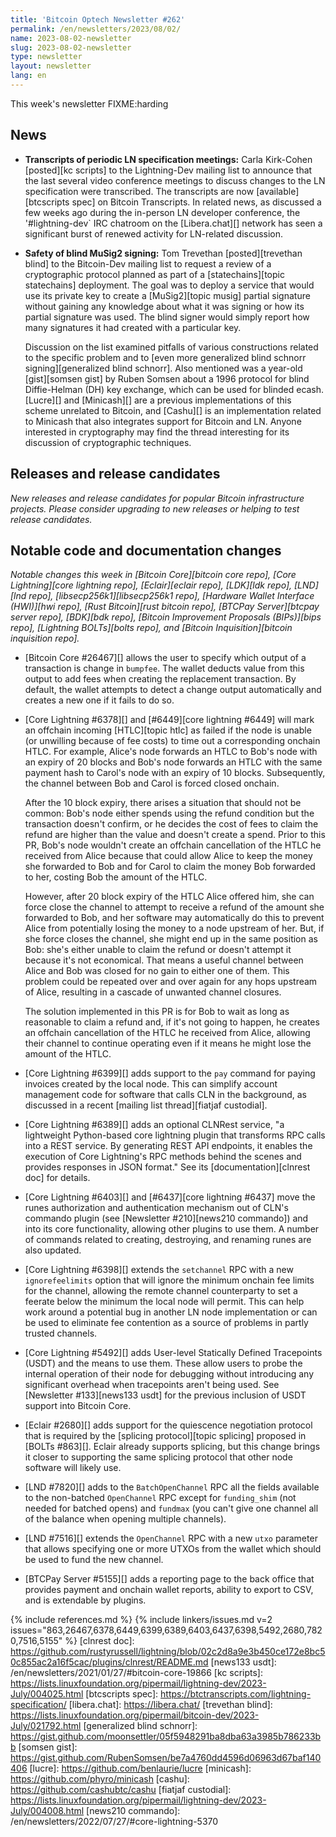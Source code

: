 ```yaml
---
title: 'Bitcoin Optech Newsletter #262'
permalink: /en/newsletters/2023/08/02/
name: 2023-08-02-newsletter
slug: 2023-08-02-newsletter
type: newsletter
layout: newsletter
lang: en
---
```

This week's newsletter FIXME:harding

## News

- **Transcripts of periodic LN specification meetings:** Carla
  Kirk-Cohen [posted][kc scripts] to the Lightning-Dev mailing list to
  announce that the last several video conference meetings to discuss
  changes to the LN specification were transcribed.  The transcripts are
  now [available][btcscripts spec] on Bitcoin Transcripts.  In related
  news, as discussed a few weeks ago during the in-person LN developer
  conference, the '#lightning-dev` IRC chatroom on the [Libera.chat][]
  network has seen a significant burst of renewed activity for
  LN-related discussion.

- **Safety of blind MuSig2 signing:** Tom Trevethan [posted][trevethan
  blind] to the Bitcoin-Dev mailing list to request a review of a
  cryptographic protocol planned as part of a [statechains][topic
  statechains] deployment.  The goal was to deploy a service that would
  use its private key to create a [MuSig2][topic musig] partial
  signature without gaining any knowledge about what it was signing or
  how its partial signature was used.  The blind signer would simply
  report how many signatures it had created with a particular key.

    Discussion on the list examined pitfalls of various constructions
    related to the specific problem and to [even more generalized blind
    schnorr signing][generalized blind schnorr].  Also mentioned was a
    year-old [gist][somsen gist] by Ruben Somsen about a 1996 protocol
    for blind Diffie-Helman (DH) key exchange, which can be used for
    blinded ecash.  [Lucre][] and [Minicash][] are a previous
    implementations of this scheme unrelated to Bitcoin, and [Cashu][]
    is an implementation related to Minicash that also integrates
    support for Bitcoin and LN.  Anyone interested in cryptography may
    find the thread interesting for its discussion of cryptographic
    techniques.

## Releases and release candidates

*New releases and release candidates for popular Bitcoin infrastructure
projects.  Please consider upgrading to new releases or helping to test release candidates.*

<!-- FIXME:harding to update Tuesday -->

## Notable code and documentation changes

*Notable changes this week in [Bitcoin Core][bitcoin core repo], [Core
Lightning][core lightning repo], [Eclair][eclair repo], [LDK][ldk repo],
[LND][lnd repo], [libsecp256k1][libsecp256k1 repo], [Hardware Wallet
Interface (HWI)][hwi repo], [Rust Bitcoin][rust bitcoin repo], [BTCPay
Server][btcpay server repo], [BDK][bdk repo], [Bitcoin Improvement
Proposals (BIPs)][bips repo], [Lightning BOLTs][bolts repo], and
[Bitcoin Inquisition][bitcoin inquisition repo].*

- [Bitcoin Core #26467][] allows the user to specify which output of a
  transaction is change in `bumpfee`. The wallet deducts value from
  this output to add fees when creating the replacement transaction. By
  default, the wallet attempts to detect a change output automatically
  and creates a new one if it fails to do so.

- [Core Lightning #6378][] and [#6449][core lightning #6449] will mark
  an offchain incoming [HTLC][topic htlc] as failed if the node is
  unable (or unwilling because of fee costs) to time out a corresponding
  onchain HTLC.  For example, Alice's node forwards an HTLC to Bob's
  node with an expiry of 20 blocks and Bob's node forwards an HTLC with
  the same payment hash to Carol's node with an expiry of 10 blocks.
  Subsequently, the channel between Bob and Carol is forced closed
  onchain.

    After the 10 block expiry, there arises a situation that should not
    be common: Bob's node either spends using the refund condition but
    the transaction doesn't confirm, or he decides the cost of fees to
    claim the refund are higher than the value and doesn't create a
    spend.  Prior to this PR, Bob's node wouldn't create an offchain
    cancellation of the HTLC he received from Alice because that could
    allow Alice to keep the money she forwarded to Bob and for Carol to
    claim the money Bob forwarded to her, costing Bob the amount of the
    HTLC.

    However, after 20 block expiry of the HTLC Alice offered him, she
    can force close the channel to attempt to receive a refund of the
    amount she forwarded to Bob, and her software may automatically do
    this to prevent Alice from potentially losing the money to a node
    upstream of her.  But, if she force closes the channel, she
    might end up in the same position as Bob: she's either unable to
    claim the refund or doesn't attempt it because it's not economical.
    That means a useful channel between Alice and Bob was closed for no
    gain to either one of them.  This problem could be repeated over and
    over again for any hops upstream of Alice, resulting in a cascade of
    unwanted channel closures.

    The solution implemented in this PR is for Bob to wait as long as
    reasonable to claim a refund and, if it's not going to happen, he
    creates an offchain cancellation of the HTLC he received from Alice,
    allowing their channel to continue operating even if it means he
    might lose the amount of the HTLC.

- [Core Lightning #6399][] adds support to the `pay` command for paying
  invoices created by the local node.  This can simplify account
  management code for software that calls CLN in the background, as
  discussed in a recent [mailing list thread][fiatjaf custodial].

- [Core Lightning #6389][] adds an optional CLNRest service, "a
  lightweight Python-based core lightning plugin that transforms RPC
  calls into a REST service. By generating REST API endpoints, it
  enables the execution of Core Lightning's RPC methods behind the
  scenes and provides responses in JSON format."  See its
  [documentation][clnrest doc] for details.

- [Core Lightning #6403][] and [#6437][core lightning #6437] move the
  runes authorization and authentication mechanism out of CLN's commando
  plugin (see [Newsletter #210][news210 commando]) and into its core
  functionality, allowing other plugins to use them.  A number of
  commands related to creating, destroying, and renaming runes are also
  updated.

- [Core Lightning #6398][] extends the `setchannel` RPC with a new
  `ignorefeelimits` option that will ignore the minimum onchain fee
  limits for the channel, allowing the remote channel counterparty to
  set a feerate below the minimum the local node will permit.  This can
  help work around a potential bug in another LN node implementation or
  can be used to eliminate fee contention as a source of problems in
  partly trusted channels.

- [Core Lightning #5492][] adds User-level Statically Defined Tracepoints
  (USDT) and the means to use them.  These allow users to probe the
  internal operation of their node for debugging without introducing any
  significant overhead when tracepoints aren't being used.  See
  [Newsletter #133][news133 usdt] for the previous inclusion of USDT
  support into Bitcoin Core.

- [Eclair #2680][] adds support for the quiescence negotiation protocol
  that is required by the [splicing protocol][topic splicing] proposed
  in [BOLTs #863][].  Eclair already supports splicing, but this change
  brings it closer to supporting the same splicing protocol that other
  node software will likely use.

- [LND #7820][] adds to the `BatchOpenChannel` RPC all the fields
  available to the non-batched `OpenChannel` RPC except for
  `funding_shim` (not needed for batched opens) and `fundmax` (you
  can't give one channel all of the balance when opening multiple
  channels).

- [LND #7516][] extends the `OpenChannel` RPC with a new `utxo`
  parameter that allows specifying one or more UTXOs from the wallet
  which should be used to fund the new channel.

- [BTCPay Server #5155][] adds a reporting page to the back office that provides
  payment and onchain wallet reports, ability to export to CSV, and is
  extendable by plugins.

{% include references.md %}
{% include linkers/issues.md v=2 issues="863,26467,6378,6449,6399,6389,6403,6437,6398,5492,2680,7820,7516,5155" %}
[clnrest doc]: https://github.com/rustyrussell/lightning/blob/02c2d8a9e3b450ce172e8bc50c855ac2a16f5cac/plugins/clnrest/README.md
[news133 usdt]: /en/newsletters/2021/01/27/#bitcoin-core-19866
[kc scripts]: https://lists.linuxfoundation.org/pipermail/lightning-dev/2023-July/004025.html
[btcscripts spec]: https://btctranscripts.com/lightning-specification/
[libera.chat]: https://libera.chat/
[trevethan blind]: https://lists.linuxfoundation.org/pipermail/bitcoin-dev/2023-July/021792.html
[generalized blind schnorr]: https://gist.github.com/moonsettler/05f5948291ba8dba63a3985b786233bb
[somsen gist]: https://gist.github.com/RubenSomsen/be7a4760dd4596d06963d67baf140406
[lucre]: https://github.com/benlaurie/lucre
[minicash]: https://github.com/phyro/minicash
[cashu]: https://github.com/cashubtc/cashu
[fiatjaf custodial]: https://lists.linuxfoundation.org/pipermail/lightning-dev/2023-July/004008.html
[news210 commando]: /en/newsletters/2022/07/27/#core-lightning-5370
